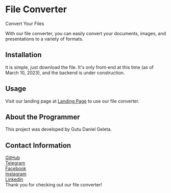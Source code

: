 <h1>File Converter</h1>
<p>Convert Your Files</p>

With our file converter, you can easily convert your documents, images, and presentations to a variety of formats.


<h2>Installation</h2>
It is simple, just download the file. It's only front-end at this time (as of March 10, 2023), and the backend is under construction.


<h2>Usage</h2>
Visit our landing page at <a href = "https://gutudanii.github.io/Landing_Page/">Landing Page</a> to use our file converter.

<h2>About the Programmer</h2>
This project was developed by Gutu Daniel Geleta.

<h2>Contact Information</h2>
<a href="https://github.com/gutudanii/">GitHub</a>
</br>
<a href="https://t.me/gutudanii">Telegram</a>
</br>
<a href="https://www.facebook.com/gutu.daniel.980">Facebook</a>
</br>
<a href="https://www.instagram.com/gutuyeshi/">Instagram</a>
</br>
<a href="https://www.linkedin.com/in/gutu-daniel/">LinkedIn</a>
</br>
Thank you for checking out our file converter!
